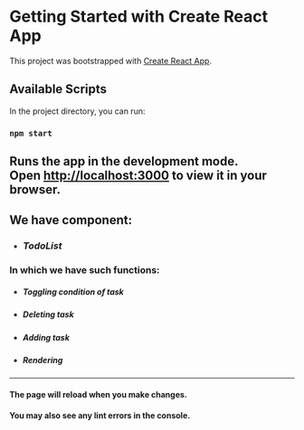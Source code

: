 # Getting Started with Create React App

This project was bootstrapped with [Create React App](https://github.com/facebook/create-react-app).

## Available Scripts

In the project directory, you can run:

### `npm start`

Runs the app in the development mode.\
Open [http://localhost:3000](http://localhost:3000) to view it in your browser.
---
## We have component:
- ### *TodoList*
### In which we have such functions:
- ##### *Toggling condition of task*
- ##### *Deleting task*
- ##### *Adding task*
- ##### *Rendering*

---

#### The page will reload when you make changes.
#### You may also see any lint errors in the console.


